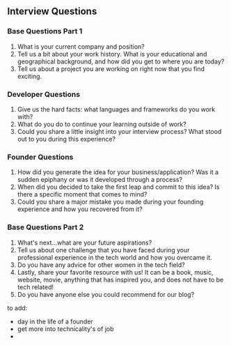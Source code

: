 ## Interview Questions

### Base Questions Part 1

1. What is your current company and position?
1. Tell us a bit about your work history. What is your educational and geographical background, and how did you get to where you are today?
1. Tell us about a project you are working on right now that you find exciting.

### Developer Questions
1. Give us the hard facts: what languages and frameworks do you work with?
1. What do you do to continue your learning outside of work?
1. Could you share a little insight into your interview process? What stood out to you during this experience?

### Founder Questions
1. How did you generate the idea for your business/application? Was it a sudden epiphany or was it developed through a process?
1. When did you decided to take the first leap and commit to this idea? Is there a specific moment that comes to mind?
1. Could you share a major mistake you made during your founding experience and how you recovered from it?

### Base Questions Part 2
1. What's next...what are your future aspirations?
1. Tell us about one challenge that you have faced during your professional experience in the tech world and how you overcame it.
1. Do you have any advice for other women in the tech field?
1. Lastly, share your favorite resource with us! It can be a book, music, website, movie, anything that has inspired you, and does not have to be tech related!
1. Do you have anyone else you could recommend for our blog?


to add:
- day in the life of a founder
- get more into technicality's of job
-


